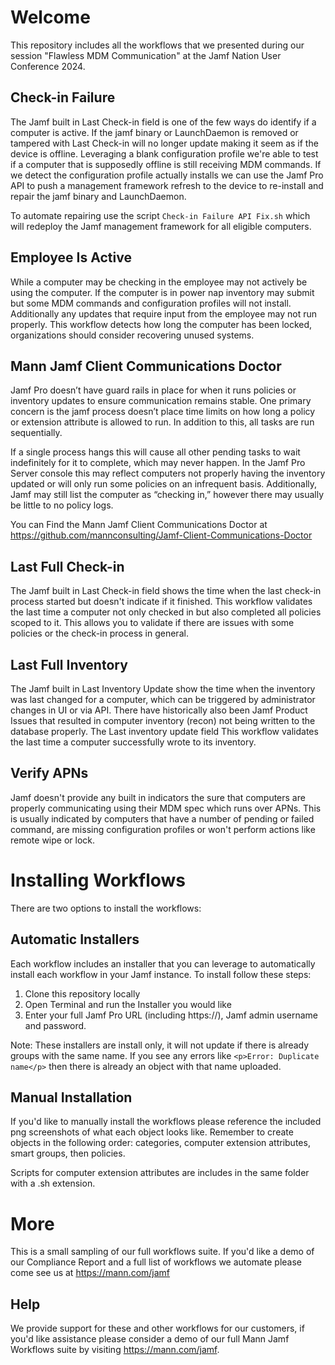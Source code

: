 # Welcome
This repository includes all the workflows that we presented during our session "Flawless MDM Communication" at the Jamf Nation User Conference 2024.

## Check-in Failure
The Jamf built in Last Check-in field is one of the few ways do identify if a computer is active. If the jamf binary or LaunchDaemon is removed or tampered with Last Check-in will no longer update making it seem as if the device is offline. Leveraging a blank configuration profile we're able to test if a computer that is supposedly offline is still receiving MDM commands. If we detect the configuration profile actually installs we can use the Jamf Pro API to push a management framework refresh to the device to re-install and repair the jamf binary and LaunchDaemon.

To automate repairing use the script `Check-in Failure API Fix.sh` which will redeploy the Jamf management framework for all eligible computers.

## Employee Is Active
While a computer may be checking in the employee may not actively be using the computer. If the computer is in power nap inventory may submit but some MDM commands and configuration profiles will not install. Additionally any updates that require input from the employee may not run properly. This workflow detects how long the computer has been locked, organizations should consider recovering unused systems.

## Mann Jamf Client Communications Doctor
Jamf Pro doesn’t have guard rails in place for when it runs policies or inventory updates to ensure communication remains stable. One primary concern is the jamf process doesn’t place time limits on how long a policy or extension attribute is allowed to run. In addition to this, all tasks are run sequentially.

If a single process hangs this will cause all other pending tasks to wait indefinitely for it to complete, which may never happen. In the Jamf Pro Server console this may reflect computers not properly having the inventory updated or will only run some policies on an infrequent basis.  Additionally, Jamf may still list the computer as “checking in,” however there may usually be little to no policy logs.

You can Find the Mann Jamf Client Communications Doctor at https://github.com/mannconsulting/Jamf-Client-Communications-Doctor

## Last Full Check-in
The Jamf built in Last Check-in field shows the time when the last check-in process started but doesn't indicate if it finished. This workflow validates the last time a computer not only checked in but also completed all policies scoped to it. This allows you to validate if there are issues with some policies or the check-in process in general.

## Last Full Inventory
The Jamf built in Last Inventory Update show the time when the inventory was last changed for a computer, which can be triggered by administrator changes in UI or via API. There have historically also been Jamf Product Issues that resulted in computer inventory (recon) not being written to the database properly. The Last inventory update field This workflow validates the last time a computer successfully wrote to its inventory.

## Verify APNs
Jamf doesn't provide any built in indicators the sure that computers are properly communicating using their MDM spec which runs over APNs. This is usually indicated by computers that have a number of pending or failed command, are missing configuration profiles or won't perform actions like remote wipe or lock.

# Installing Workflows
There are two options to install the workflows:

## Automatic Installers
Each workflow includes an installer that you can leverage to automatically install each workflow in your Jamf instance. To install follow these steps:
1. Clone this repository locally
2. Open Terminal and run the Installer you would like
3. Enter your full Jamf Pro URL (including https://), Jamf admin username and password.

Note: These installers are install only, it will not update if there is already groups with the same name.  If you see any errors like `<p>Error: Duplicate name</p>` then there is already an object with that name uploaded.

## Manual Installation
If you'd like to manually install the workflows please reference the included png screenshots of what each object looks like.  Remember to create objects in the following order: categories, computer extension attributes, smart groups, then policies.

Scripts for computer extension attributes are includes in the same folder with a .sh extension.

# More
This is a small sampling of our full workflows suite. If you'd like a demo of our Compliance Report and a full list of workflows we automate please come see us at https://mann.com/jamf

## Help
We provide support for these and other workflows for our customers, if you'd like assistance please consider a demo of our full Mann Jamf Workflows suite by visiting https://mann.com/jamf.
